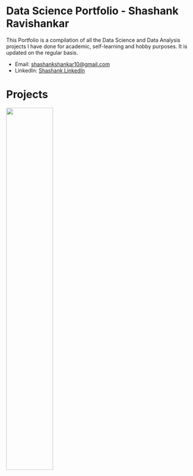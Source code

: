 # Data Science Portfolio - Shashank Ravishankar

This Portfolio is a compilation of all the Data Science and Data Analysis projects I have done for academic, self-learning and hobby purposes. It is updated on the regular basis.

   * Email: shashankshankar10@gmail.com
   * LinkedIn: [Shashank LinkedIn](https://www.linkedin.com/in/shashank-ravishankarutd/)

# Projects


<img src="https://github.com/Shashank1998-code/Portfolio/tree/main/Images/Creditcard.jpg" width=50% height=50%>

